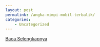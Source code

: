 ```yaml
---
layout: post
permalink: /angka-mimpi-mobil-terbalik/
categories:
    - Uncategorized
---
```


[Baca Selengkapnya](/06)